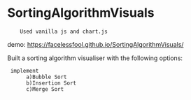 # SortingAlgorithmVisuals

        
            
        
        Used vanilla js and chart.js
  
demo: https://facelessfool.github.io/SortingAlgorithmVisuals/
 
  

  Built a sorting algorithm visualiser with the following options:

     implement 
          a)Bubble Sort
          b)Insertion Sort
          c)Merge Sort 
         
